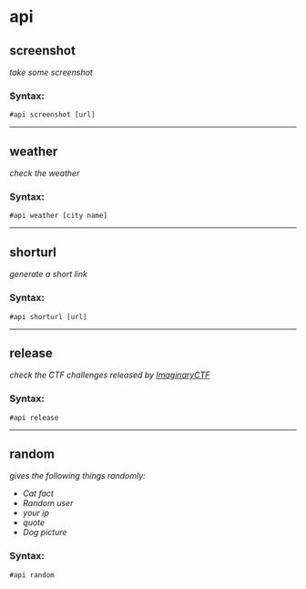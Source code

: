 # api   


## screenshot
*take some screenshot*

### Syntax:
    #api screenshot [url]

---

## weather
*check the weather*

### Syntax:
    #api weather [city name]

---

## shorturl
*generate a short link*

### Syntax:
    #api shorturl [url]

---

## release
*check the CTF challenges released by [ImaginaryCTF][imgctf]*

### Syntax:
    #api release

---

## random
*gives the following things randomly:*
- *Cat fact*
- *Random user*
- *your ip*
- *quote*
- *Dog picture*

### Syntax:
    #api random


[imgctf]: https://imaginaryctf.org/